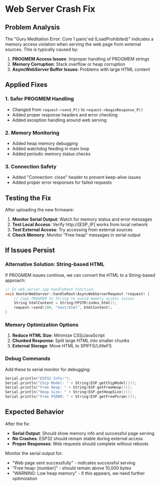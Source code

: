# Web Server Crash Fix

## Problem Analysis

The "Guru Meditation Error: Core 1 panic'ed (LoadProhibited)" indicates a memory access violation when serving the web page from external sources. This is typically caused by:

1. **PROGMEM Access Issues**: Improper handling of PROGMEM strings
2. **Memory Corruption**: Stack overflow or heap corruption
3. **AsyncWebServer Buffer Issues**: Problems with large HTML content

## Applied Fixes

### 1. Safer PROGMEM Handling
- Changed from `request->send_P()` to `request->beginResponse_P()`
- Added proper response headers and error checking
- Added exception handling around web serving

### 2. Memory Monitoring
- Added heap memory debugging
- Added watchdog feeding in main loop
- Added periodic memory status checks

### 3. Connection Safety
- Added "Connection: close" header to prevent keep-alive issues
- Added proper error responses for failed requests

## Testing the Fix

After uploading the new firmware:

1. **Monitor Serial Output**: Watch for memory status and error messages
2. **Test Local Access**: Verify http://[ESP_IP] works from local network
3. **Test External Access**: Try accessing from external sources
4. **Check Memory**: Monitor "Free heap" messages in serial output

## If Issues Persist

### Alternative Solution: String-based HTML

If PROGMEM issues continue, we can convert the HTML to a String-based approach:

```cpp
// In web_server.cpp handleRoot function:
void HunterWebServer::handleRoot(AsyncWebServerRequest *request) {
    // Copy PROGMEM to String to avoid memory access issues
    String htmlContent = String(FPSTR(index_html));
    request->send(200, "text/html", htmlContent);
}
```

### Memory Optimization Options

1. **Reduce HTML Size**: Minimize CSS/JavaScript
2. **Chunked Response**: Split large HTML into smaller chunks
3. **External Storage**: Move HTML to SPIFFS/LittleFS

### Debug Commands

Add these to serial monitor for debugging:
```cpp
Serial.println("ESP32 Info:");
Serial.println("Chip Model: " + String(ESP.getChipModel()));
Serial.println("Free Heap: " + String(ESP.getFreeHeap()));
Serial.println("Heap Size: " + String(ESP.getHeapSize()));
Serial.println("Free PSRAM: " + String(ESP.getFreePsram()));
```

## Expected Behavior

After the fix:
- **Serial Output**: Should show memory info and successful page serving
- **No Crashes**: ESP32 should remain stable during external access
- **Proper Responses**: Web requests should complete without reboots

Monitor the serial output for:
- "Web page sent successfully" - indicates successful serving
- "Free heap: [number]" - should remain above 10,000 bytes
- "WARNING: Low heap memory" - if this appears, we need further optimization